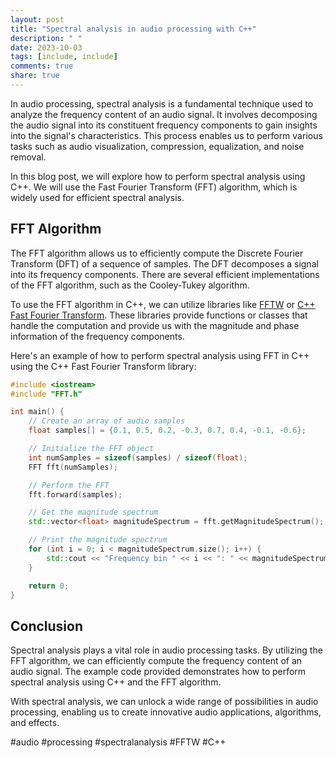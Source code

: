 ```yaml
---
layout: post
title: "Spectral analysis in audio processing with C++"
description: " "
date: 2023-10-03
tags: [include, include]
comments: true
share: true
---
```


In audio processing, spectral analysis is a fundamental technique used to analyze the frequency content of an audio signal. It involves decomposing the audio signal into its constituent frequency components to gain insights into the signal's characteristics. This process enables us to perform various tasks such as audio visualization, compression, equalization, and noise removal.

In this blog post, we will explore how to perform spectral analysis using C++. We will use the Fast Fourier Transform (FFT) algorithm, which is widely used for efficient spectral analysis.

## FFT Algorithm

The FFT algorithm allows us to efficiently compute the Discrete Fourier Transform (DFT) of a sequence of samples. The DFT decomposes a signal into its frequency components. There are several efficient implementations of the FFT algorithm, such as the Cooley-Tukey algorithm.

To use the FFT algorithm in C++, we can utilize libraries like [FFTW](http://www.fftw.org/) or [C++ Fast Fourier Transform](https://www.music.mcgill.ca/~ich/classes/mumt306/FFT.cpp). These libraries provide functions or classes that handle the computation and provide us with the magnitude and phase information of the frequency components.

Here's an example of how to perform spectral analysis using FFT in C++ using the C++ Fast Fourier Transform library:

```cpp
#include <iostream>
#include "FFT.h"

int main() {
    // Create an array of audio samples
    float samples[] = {0.1, 0.5, 0.2, -0.3, 0.7, 0.4, -0.1, -0.6};

    // Initialize the FFT object
    int numSamples = sizeof(samples) / sizeof(float);
    FFT fft(numSamples);

    // Perform the FFT
    fft.forward(samples);

    // Get the magnitude spectrum
    std::vector<float> magnitudeSpectrum = fft.getMagnitudeSpectrum();

    // Print the magnitude spectrum
    for (int i = 0; i < magnitudeSpectrum.size(); i++) {
        std::cout << "Frequency bin " << i << ": " << magnitudeSpectrum[i] << std::endl;
    }

    return 0;
}
```

## Conclusion

Spectral analysis plays a vital role in audio processing tasks. By utilizing the FFT algorithm, we can efficiently compute the frequency content of an audio signal. The example code provided demonstrates how to perform spectral analysis using C++ and the FFT algorithm.

With spectral analysis, we can unlock a wide range of possibilities in audio processing, enabling us to create innovative audio applications, algorithms, and effects.

#audio #processing #spectralanalysis #FFTW #C++
